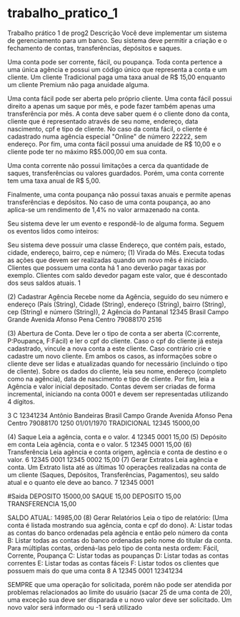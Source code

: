 # trabalho_pratico_1
Trabalho prático 1 de prog2
Descrição
Você deve implementar um sistema de gerenciamento para um banco. Seu sistema deve permitir a criação e o fechamento de contas, transferências, depósitos e saques. 

Uma conta pode ser corrente, fácil, ou poupança. Toda conta pertence a uma única agência e possui um código único que representa a conta e um cliente.  Um cliente Tradicional paga uma taxa anual de R$ 15,00 enquanto um cliente Premium não paga anuidade alguma. 

Uma conta fácil pode ser aberta pelo próprio cliente. Uma conta fácil possui direito a apenas um saque por mês, e pode fazer também apenas uma transferência por mês. A conta deve saber quem é o cliente dono da conta, cliente que é representado através de seu nome, endereço, data nascimento, cpf e tipo de cliente. No caso da conta fácil, o cliente é cadastrado numa agência especial "Online" de número 22222, sem endereço.  Por fim, uma conta fácil possui uma anuidade de R$ 10,00 e o cliente pode ter no máximo R$5.000,00 em sua conta.

Uma conta corrente não possui limitações a cerca da quantidade de saques, transferências ou valores guardados. Porém, uma conta corrente tem uma taxa anual de R$ 5,00. 

Finalmente, uma conta poupança não possui taxas anuais e permite apenas transferências e depósitos. No caso de uma conta poupança, ao ano aplica-se um rendimento de 1,4% no valor armazenado na conta. 

Seu sistema deve ler um evento e respondê-lo de alguma forma. Seguem os eventos lidos como inteiros:

Seu sistema deve possuir uma classe Endereço, que contém país, estado, cidade, endereço, bairro, cep e número; 
(1) Virada do Mês. Executa todas as ações que devem ser realizadas quando um novo mês é iniciado. Clientes  que possuem uma conta há 1 ano deverão pagar taxas por exemplo. Clientes com saldo devedor pagam este valor, que é descontado dos seus saldos atuais. 
1

(2) Cadastrar Agência Recebe nome da Agência, seguido do seu número e endereço (País (String), Cidade (String), endereço (String), bairro (String), cep (String) e número (String)),
2
Agência do Pantanal
12345
Brasil
Campo Grande
Avenida Afonso Pena
Centro
79088170
2516

(3) Abertura de Conta. Deve ler o tipo de conta a ser aberta (C:corrente, P:Poupança, F:Fácil) e ler o cpf do cliente. Caso o cpf do cliente já esteja cadastrado, vincule a nova conta a este cliente. Caso contrário crie e cadastre um novo cliente. Em ambos os casos, as informações sobre o cliente deve ser lidas e atualizadas quando for necessário (incluindo o tipo de cliente). Sobre os dados do cliente, leia seu nome, endereço (completo como na agência), data de nascimento e tipo de cliente. Por fim, leia a Agência e valor inicial depositado. Contas devem ser criadas de forma incremental, iniciando na conta 0001 e devem ser representadas utilizando 4 dígitos. 

3
C
12341234
Antônio Bandeiras
Brasil
Campo Grande
Avenida Afonso Pena
Centro
79088170
1250
01/01/1970
TRADICIONAL
12345
15000,00

(4) Saque Leia a agência, conta e o valor.
4
12345
0001
15,00
(5) Depósito em conta Leia agência, conta e o valor.
5
12345
0001
15,00
(6) Transferência Leia agência e conta origem, agência e conta de destino e o valor.
6
12345
0001
12345
0002
15,00
(7) Gerar Extratos Leia agência e conta. Um Extrato lista até as últimas 10 operações realizadas na conta de um cliente (Saques, Depósitos, Transferências, Pagamentos), seu saldo atual e o quanto ele deve ao banco.
7
12345
0001

#Saida
DEPOSITO 15000,00
SAQUE 15,00
DEPOSITO 15,00
TRANSFERENCIA 15,00

SALDO ATUAL: 14985,00
(8) Gerar Relatórios Leia o  tipo de relatório: (Uma conta é listada mostrando sua agência, conta e cpf do dono).
A: Listar todas as contas do banco ordenadas pela agência e então pelo número da conta
B: Listar todas as contas do banco ordenadas pelo nome do titular da conta. Para múltiplas contas, ordená-las pelo tipo de conta nesta ordem: Fácil, Corrente, Poupança
C: Listar todas as poupanças
D: Listar todas as contas correntes
E: Listar todas as contas fáceis
F: Listar todos os clientes que possuem mais do que uma conta
8
A
12345
0001
12341234


SEMPRE que uma operação for solicitada, porém não pode ser atendida por problemas relacionados ao limite do usuário (sacar 25 de uma conta de 20), uma exceção sua deve ser disparada e u novo valor deve ser solicitado. Um novo valor será informado ou -1 será utilizado  
